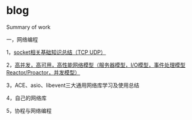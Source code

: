 # blog
Summary of work

一，网络编程

1，[socket相关基础知识总结（TCP UDP）](https://github.com/wxing2008666/blog/wiki/socket%E7%9B%B8%E5%85%B3%E5%9F%BA%E7%A1%80%E7%9F%A5%E8%AF%86%E6%80%BB%E7%BB%93%EF%BC%88TCP-UDP%EF%BC%89)

2，[高并发，高可用，高性能网络模型（服务器模型，I/O模型，事件处理模型Reactor/Proactor，并发模型）](https://github.com/wxing2008666/blog/wiki/%E9%AB%98%E5%B9%B6%E5%8F%91%EF%BC%8C%E9%AB%98%E5%8F%AF%E7%94%A8%EF%BC%8C%E9%AB%98%E6%80%A7%E8%83%BD%E7%BD%91%E7%BB%9C%E6%A8%A1%E5%9E%8B%EF%BC%88%E6%9C%8D%E5%8A%A1%E5%99%A8%E6%A8%A1%E5%9E%8B%EF%BC%8CI-O%E6%A8%A1%E5%9E%8B%EF%BC%8C%E4%BA%8B%E4%BB%B6%E5%A4%84%E7%90%86%E6%A8%A1%E5%9E%8BReactor-Proactor%EF%BC%8C%E5%B9%B6%E5%8F%91%E6%A8%A1%E5%9E%8B%EF%BC%89)

3，ACE、asio、libevent三大通用网络库学习及使用总结

4，自己的网络库

5，协程与网络编程
